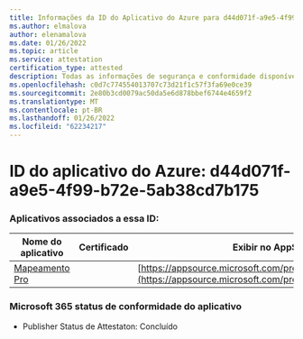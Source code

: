 ```yaml
---
title: Informações da ID do Aplicativo do Azure para d44d071f-a9e5-4f99-b72e-5ab38cd7b175
ms.author: elmalova
author: elenamalova
ms.date: 01/26/2022
ms.topic: article
ms.service: attestation
certification_type: attested
description: Todas as informações de segurança e conformidade disponíveis para d44d071f-a9e5-4f99-b72e-5ab38cd7b175.
ms.openlocfilehash: c0d7c774554013707c73d21f1c57f3fa69e0ce39
ms.sourcegitcommit: 2e80b3cd0079ac50da5e6d878bbef6744e4659f2
ms.translationtype: MT
ms.contentlocale: pt-BR
ms.lasthandoff: 01/26/2022
ms.locfileid: "62234217"
---
```

# <a name="azure-app-id-d44d071f-a9e5-4f99-b72e-5ab38cd7b175"></a>ID do aplicativo do Azure: d44d071f-a9e5-4f99-b72e-5ab38cd7b175


### <a name="apps-associated-with-this-id"></a>Aplicativos associados a essa ID:
| **Nome do aplicativo** | **Certificado** | **Exibir no AppSource** |
|--------------|---------------|-----------------------|
| [Mapeamento Pro](https://docs.microsoft.com/microsoft-365-app-certification/forward/WA200003434) |  | [https://appsource.microsoft.com/product/office/WA200003434](https://appsource.microsoft.com/product/office/WA200003434) |

### <a name="microsoft-365-app-compliance-status"></a>Microsoft 365 status de conformidade do aplicativo
- Publisher Status de Attestaton: Concluído
